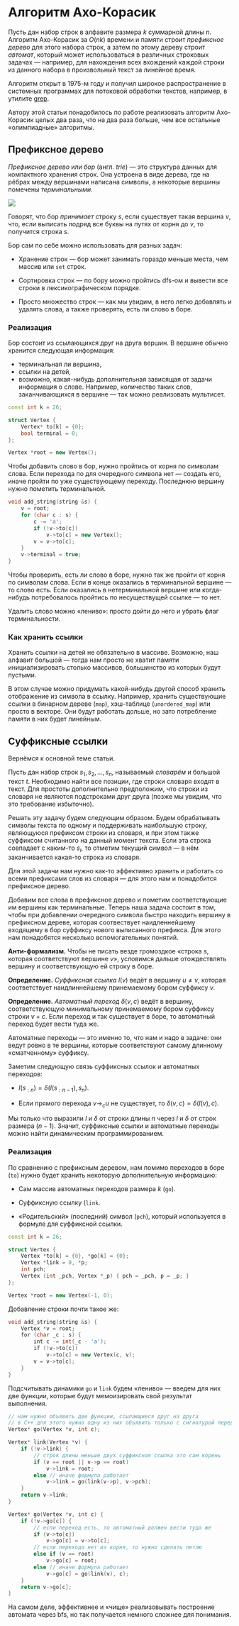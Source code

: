 # Алгоритм Ахо-Корасик

Пусть дан набор строк в алфавите размера $k$ суммарной длины $n$. Алгоритм Ахо-Корасик за $O(nk)$ времени и памяти строит *префиксное дерево* для этого набора строк, а затем по этому дереву строит *автомат*, который может использоваться в различных строковых задачах — например, для нахождения всех вхождений каждой строки из данного набора в произвольный текст за линейное время.

Алгоритм открыт в 1975-м году и получил широкое распространение в системных программах для потоковой обработки текстов, например, в утилите [grep](https://en.wikipedia.org/wiki/Grep).

Автору этой статьи понадобилось по работе реализовать алгоритм Ахо-Корасик целых два раза, что на два раза больше, чем все остальные «олимпиадные» алгоритмы.

## Префиксное дерево

*Префиксное дерево* или *бор* (англ. *trie*) — это структура данных для компактного хранения строк. Она устроена в виде дерева, где на рёбрах между вершинами написана символы, а некоторые вершины помечены *терминальными*.

![](https://koenig-media.raywenderlich.com/uploads/2016/10/SwiftAlgClub_TrieData-trie-1.png)

Говорят, что бор *принимает* строку $s$, если существует такая вершина $v$, что, если выписать подряд все буквы на путях от корня до $v$, то получится строка $s$.

Бор сам по себе можно использовать для разных задач:

- Хранение строк — бор может занимать гораздо меньше места, чем массив или `set` строк.

- Сортировка строк — по бору можно пройтись dfs-ом и вывести все строки в лексикографическом порядке.

- Просто множество строк — как мы увидим, в него легко добавлять и удалять слова, а также проверять, есть ли слово в боре.

### Реализация

Бор состоит из ссылающихся друг на друга вершин. В вершине обычно хранится следующая информация:

- терминальная ли вершина,
- ссылки на детей,
- возможно, какая-нибудь дополнительная зависящая от задачи информация о слове. Например, количество таких слов, заканчивающихся в вершине — так можно реализовать мультисет.

```c++
const int k = 26;

struct Vertex {
    Vertex* to[k] = {0};
    bool terminal = 0;
};

Vertex *root = new Vertex();
```

Чтобы добавить слово в бор, нужно пройтись от корня по символам слова. Если перехода по для очередного символа нет — создать его, иначе пройти по уже существующему переходу. Последнюю вершину нужно пометить терминальной.

```c++
void add_string(string &s) {
    v = root;
    for (char c : s) {
        c -= 'a';
        if (!v->to[c]) 
            v->to[c] = new Vertex();
        v = v->to[c];
    }
    v->terminal = true;
}
```

Чтобы проверить, есть ли слово в боре, нужно так же пройти от корня по символам слова. Если в конце оказались в терминальной вершине — то слово есть. Если оказались в нетерминальной вершине или когда-нибудь потребовалось пройтись по несуществущей ссылке — то нет.

Удалить слово можно «лениво»: просто дойти до него и убрать флаг терминальности.

### Как хранить ссылки

Хранить ссылки на детей не обязательно в массиве. Возможно, наш алфавит большой — тогда нам просто не хватит памяти инициализировать столько массивов, большинство из которых будут пустыми.

В этом случае можно придумать какой-нибудь другой способ хранить отображение из символа в ссылку. Например, хранить существующие ссылки в бинарном дереве (`map`), хэш-таблице (`unordered_map`) или просто в векторе. Они будут работать дольше, но зато потребление памяти в них будет линейным.

## Суффиксные ссылки

Вернёмся к основной теме статьи.

Пусть дан набор строк $s_1, s_2, \ldots, s_n$, называемый *cловарём* и большой текст $t$. Необходимо найти все позиции, где строки словаря входят в текст. Для простоты дополнительно предположим, что строки из словаря не являются подстроками друг друга (позже мы увидим, что это требование избыточно).

Решать эту задачу будем следующим образом. Будем обрабатывать символы текста по одному и поддерживать наибольшую строку, являющуюся префиксом строки из словаря, и при этом также суффиксом считанного на данный момент текста. Если эта строка совпадает с каким-то $s_i$, то отметим текущий символ — в нём заканчивается какая-то строка из словаря.

Для этой задачи нам нужно как-то эффективно хранить и работать со всеми префиксами слов из словаря — для этого нам и понадобится префиксное дерево.

Добавим все слова в префиксное дерево и пометим соответствующие им вершины как терминальные. Теперь наша задача состоит в том, чтобы при добавлении очередного символа быстро находить вершину в префиксном дереве, которая соотвествует наидленнейшему входящему в бор суффиксу нового выписанного префикса. Для этого нам понадобятся несколько вспомогательных понятий.

**Анти-формализм.** Чтобы не писать везде громоздкое «строка $s$, которая соответствуют вершине $v$», условимся дальше отождествлять вершину и соответствующую ей строку в боре.

**Определение.** *Суффиксная ссылка* $l(v)$ ведёт в вершину $u \neq v$, которая соответствует наидлиннейшему принемаемому бором суффиксу $v$.

**Определение.** *Автоматный переход* $\delta(v, c)$ ведёт в вершину, соответствующую минимальному принемаемому бором суффиксу строки $v + c$. Если переход и так существует в боре, то автоматный переход будет вести туда же.

Автоматные переходы — это именно то, что нам и надо в задаче: они ведут ровно в те вершины, которые соответствуют самому длинному «сматченному» суффиксу.

Заметим следующую связь суффиксных ссылок и автоматных переходов:

- $l(s_{:n}) = \delta(l(s_{:n-1}), s_n)$.

- Если прямого перехода $v \to_c u$ не существует, то $\delta(v, c) = \delta(l(v), c)$.

Мы только что выразили $l$ и $\delta$ от строки длины $n$ через $l$ и $\delta$ от строк размера $(n-1)$. Значит, суффиксные ссылки и автоматные переходы можно найти динамическим программированием.

### Реализация

По сравнению с префиксным деревом, нам помимо переходов в боре (`to`) нужно будет хранить некоторую дополнительную информацию:

* Сам массив автоматных переходов размера $k$ (`go`).

* Суффиксную ссылку (`link`.

* «Родительский» (последний) символ (`pch`), который используется в формуле для суффиксной ссылки.

```c++
const int k = 26;

struct Vertex {
    Vertex *to[k] = {0}, *go[k] = {0};
    Vertex *link = 0, *p;
    int pch;
    Vertex (int _pch, Vertex *_p) { pch = _pch, p = _p; }
};

Vertex *root = new Vertex(-1, 0);
```

Добавление строки почти такое же:

```c++
void add_string(string &s) {
    Vertex *v = root;
    for (char _c : s) {
        int c -= int(_c - 'a');
        if (!v->to[c])
            v->to[c] = new Vertex(c, v);
        v = v->to[c];
    }
}
```

Подсчитывать динамики `go` и `link` будем «лениво» — введем для них две функции, которые будут мемоизировать свой результат выполнения.

```c++
// нам нужно объявить две функции, ссылающиеся друг на друга
// в C++ для этого нужно одну из них объявить только с сигнатурой перед другой
Vertex* go(Vertex *v, int c);

Vertex* link(Vertex *v) {
    if (!v->link) {
        // строк длины меньше двух суффиксная ссылка это сам корень
        if (v == root || v->p == root)
            v->link = root;
        else // иначе формула работает
            v->link = go(link(v->p), v->pch);
    }
    return v->link;
}

Vertex* go(Vertex *v, int c) {
    if (!v->go[c]) {
        // если переход есть, то автоматный должен вести туда же
        if (v->to[c])
            v->go[c] = v->to[c];
        // если перехода нет из корня, то нужно сделать петлю
        else if (v == root)
            v->go[c] = root;
        else // иначе формула работает
            v->go[c] = go(link(v), c);
    }
    return v->go[c];
}
```

На самом деле, эффективнее и «чище» реализовывать построение автомата через bfs, но так получается немного сложнее для понимания.
